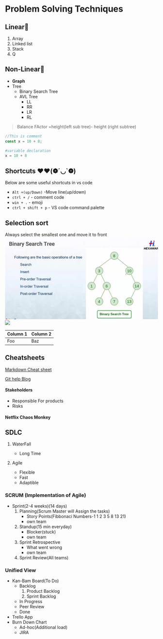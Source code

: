 # Problem Solving Techniques

## Linear🔗
1. Array
2. Linked list
3. Stack
4. Q

## Non-Linear🌳
- **Graph**
- Tree
    - Binary Search Tree
    - AVL Tree
        - LL
        - RR
        - LR
        - RL

> Balance FActor =height(left sub tree)- height (right subtree)


```js
//This is comment
const x = 10 + 8;
```
```python
#variable declaration
x = 10 + 8
```

## Shortcuts ❤️❤️(❁´◡`❁)

Below are some useful shortcuts in vs code


- `Alt +(up/Down)` -Move line(up/down)
- `ctrl + /` - comment code
- `win + .` - emoji
- `ctrl + shift + p` - VS code command palette

## Selection  sort
Always select the smallest one and move it to front
![](./Screenshot%202024-04-23%20140704.png)
![](https://tse3.mm.bing.net/th?id=OIP.HpaJpHqTw61BPS4d-_1MGwHaE7&pid=Api&P=0&h=180)

| Column 1   | Column 2 | 
| ---------- | -------- |
| Foo  | Baz      |

## Cheatsheets
[Markdown Cheat sheet](https://www.markdownguide.org/basic-syntax/#headings)

[Git help Blog](https://ragavkumarv.com/blog/push-project-to-github/#introduction)

#### Stakeholders
- Responsible For products
- Risks

#### Netflix Chaos Monkey

## SDLC
1. WaterFall
    - Long Time

2. Agile
    - Flexible
    - Fast 
    - Adaptible

### SCRUM (Implementation of Agile)
- Sprint(2-4 weeks)(14 days)
    1. Planning(Scrum Master will Assign the  tasks)
        - Story Points(Fibbonaci Numbers-1 1 2 3 5 8 13 21)
        - own team
    2. Standup(15 min everyday)
        - Blocker(stuck)
        - own team
    3. Sprint Retrospective
        - What went wrong
        - own team
    4. Sprint Review(All teams)

### Unified View
- Kan-Bam Board(To Do)
    - Backlog
        1. Product Backlog
        2. Sprint Backlog
    - In Progress
    - Peer Review
    - Done
- Trello App
- Burn Down Chart
    - Ad-hoc(Additional load)
    - JIRA